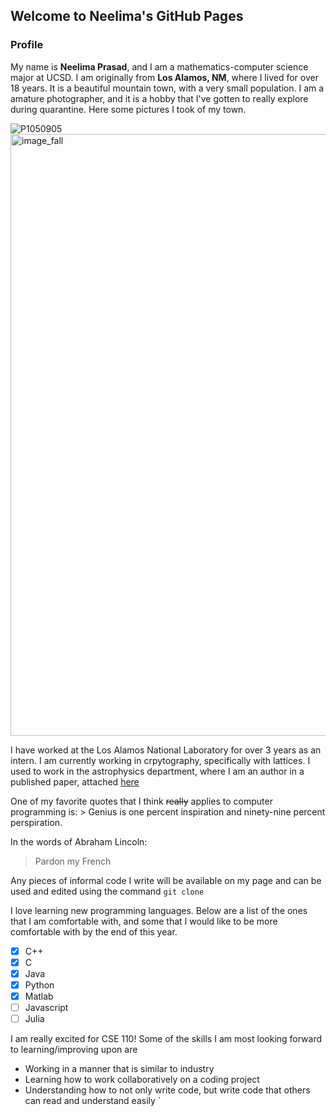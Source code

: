 ## Welcome to Neelima's GitHub Pages



### Profile

My name is **Neelima Prasad**, and I am a mathematics-computer science major at UCSD. 
I am originally from **Los Alamos, NM**, where I lived for over 18 years. It is a beautiful mountain town, with a very small population. I am a amature photographer, and it is a hobby that I've gotten to really explore during quarantine. Here some pictures I took of my town. 


![P1050905](https://user-images.githubusercontent.com/50184924/103735007-5a1fcc00-4faa-11eb-9766-f7a092cb9e0b.jpg)
<img width="963" alt="image_fall" src="https://user-images.githubusercontent.com/50184924/103735256-e29e6c80-4faa-11eb-8645-ca78eb2979f6.png">


I have worked at the Los Alamos National Laboratory for over 3 years as an intern. I am currently working in crpytography, specifically with lattices. I used to work in the astrophysics department, where I am an author in a published paper, attached [here](https://academic.oup.com/mnras/article/485/1/203/5315803/)

One of my favorite quotes that I think ~~really~~ applies to computer programming is: > Genius is one percent inspiration and ninety-nine percent perspiration.

In the words of Abraham Lincoln:

> Pardon my French

Any pieces of informal code I write will be available on my page and can be used and edited using the command `git clone`

I love learning new programming languages. Below are a list of the ones that I am comfortable with, and some that I would like to be more comfortable with by the end of this year. 

- [x] C++
- [x] C
- [x] Java
- [x] Python
- [x] Matlab
- [ ] Javascript
- [ ] Julia

I am really excited for CSE 110! Some of the skills I am most looking forward to learning/improving upon are
- Working in a manner that is similar to industry
- Learning how to work collaboratively on a coding project 
- Understanding how to not only write code, but write code that others can read and understand easily
`
